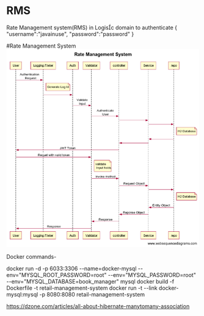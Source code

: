 # RMS
Rate Management system(RMS) in Logisc domain
to authenticate
{
    "username":"javainuse",
    "password":"password"
}


#Rate Management System
![Alt Text](https://github.com/mca53amu/RMS/blob/main/Rate%20Management%20System.png)

Docker commands-

docker run -d -p 6033:3306 --name=docker-mysql --env="MYSQL_ROOT_PASSWORD=root" --env="MYSQL_PASSWORD=root" --env="MYSQL_DATABASE=book_manager" mysql
docker build -f Dockerfile -t retail-management-system
docker run -t --link docker-mysql:mysql -p 8080:8080 retail-management-system

https://dzone.com/articles/all-about-hibernate-manytomany-association

